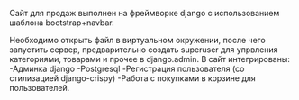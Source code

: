 Сайт для продаж выполнен на фреймворке django с использованием шаблона bootstrap+navbar.

Необходимо открыть файл в виртуальном окружении, после чего запустить сервер, предварительно создать superuser для упрвления категориями, товарами и прочее в django.admin.
В сайт интегрированы:
-Админка django
-Postgresql
-Регистрация пользователя (со стилизацией django-crispy)
-Работа с покупками в корзине для пользователей.
